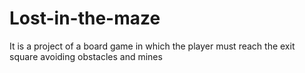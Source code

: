 # Lost-in-the-maze
It is a project of a board game in which the player must reach the exit square avoiding obstacles and mines
